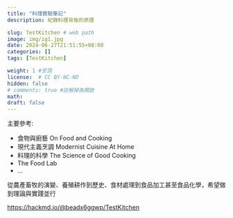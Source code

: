```yaml
---
title: "料理實驗筆記"
description: 紀錄料理背後的原理

slug: TestKitchen # web path
image: img/ig1.jpg
date: 2024-06-27T21:51:55+08:00
categories: []
tags: [TestKitchen]

weight: 1 #至頂
license:  # CC BY-NC-ND
hidden: false
# comments: true #註解掉為開啟
math: 
draft: false
---
```


主要參考:
- 食物與廚藝 On Food and Cooking
- 現代主義烹調 Modernist Cuisine At Home
- 料理的科學 The Science of Good Cooking
- The Food Lab
- ...

從農產畜牧的演變、養殖耕作到歷史、食材處理到食品加工甚至食品化學，希望做到理論與實踐並行

https://hackmd.io/@beadx6ggwp/TestKitchen